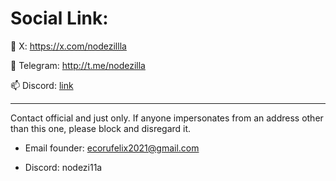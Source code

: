   # Social Link:
  
🔭 X: https://x.com/nodezillla

👯 Telegram: http://t.me/nodezilla

📫 Discord: [link](https://discord.com/users/843564533011447858)

------------------------
Contact official and just only. If anyone impersonates from an address other than this one, please block and disregard it.

- Email founder: ecorufelix2021@gmail.com 

- Discord: nodezi11a

